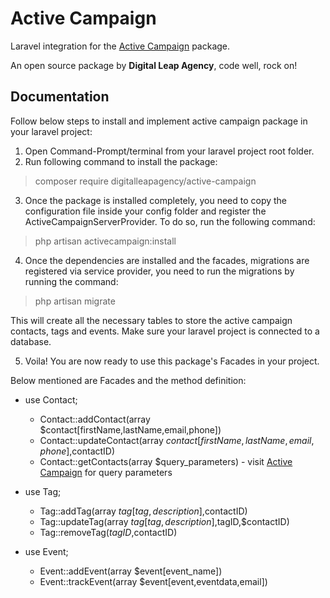 # Active Campaign

Laravel integration for the [Active Campaign](https://developers.activecampaign.com/reference) package.

An open source package by **Digital Leap Agency**, code well, rock on!

## Documentation

Follow below steps to install and implement active campaign package in your laravel project:

1. Open Command-Prompt/terminal from your laravel project root folder.
2. Run following command to install the package:

> composer require digitalleapagency/active-campaign

3. Once the package is installed completely, you need to copy the configuration file inside your config folder and register the ActiveCampaignServerProvider. To do so, run the following command:

> php artisan activecampaign:install

4. Once the dependencies are installed and the facades, migrations are registered via service provider, you need to run the migrations by running the command:

> php artisan migrate

This will create all the necessary tables to store the active campaign contacts, tags and events. Make sure your laravel project is connected to a database.

5. Voila! You are now ready to use this package's Facades in your project.

Below mentioned are Facades and the method definition:

* use Contact;
	* Contact::addContact(array $contact[firstName,lastName,email,phone])
	* Contact::updateContact(array $contact[firstName,lastName,email,phone],$contactID)
	* Contact::getContacts(array $query_parameters) - visit [Active Campaign](https://developers.activecampaign.com/reference#list-all-contacts) for query parameters

* use Tag;
	* Tag::addTag(array $tag[tag,description],$contactID)
	* Tag::updateTag(array $tag[tag,description],$tagID,$contactID)
	* Tag::removeTag($tagID,$contactID)

* use Event;
	* Event::addEvent(array $event[event_name])
	* Event::trackEvent(array $event[event,eventdata,email])
